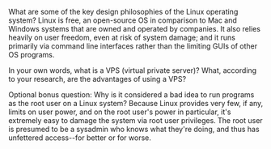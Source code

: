 What are some of the key design philosophies of the Linux operating system?
  Linux is free, an open-source OS in comparison to Mac and Windows systems that are owned and operated by companies. It also relies heavily on user freedom, even at risk of system damage; and it runs primarily via command line interfaces rather than the limiting GUIs of other OS programs.

In your own words, what is a VPS (virtual private server)? What, according to your research, are the advantages of using a VPS?

Optional bonus question: Why is it considered a bad idea to run programs as the root user on a Linux system?
  Because Linux provides very few, if any, limits on user power, and on the root user's power in particular, it's extremely easy to damage the system via root user privileges. The root user is presumed to be a sysadmin who knows what they're doing, and thus has unfettered access--for better or for worse.